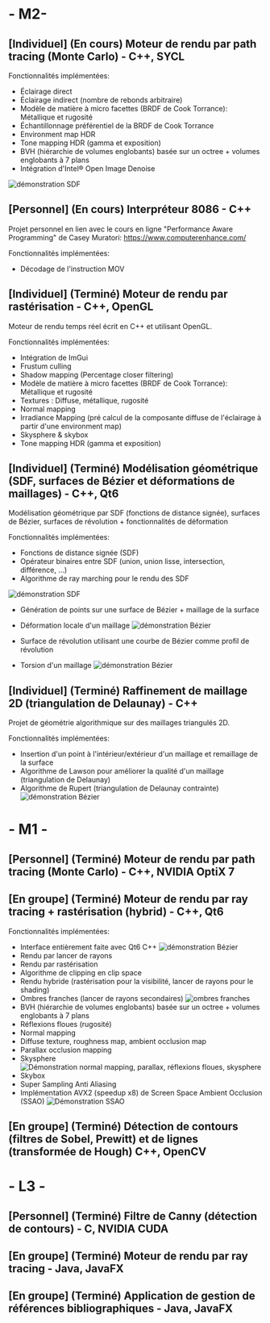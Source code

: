 # - M2-
## \[Individuel\] (En cours) Moteur de rendu par path tracing (Monte Carlo) - C++, SYCL
Fonctionnalités implémentées:
- Éclairage direct
- Éclairage indirect (nombre de rebonds arbitraire)
- Modèle de matière à micro facettes (BRDF de Cook Torrance): Métallique et rugosité
- Échantillonnage préférentiel de la BRDF de Cook Torrance
- Environment map HDR
- Tone mapping HDR (gamma et exposition)
- BVH (hiérarchie de volumes englobants) basée sur un octree + volumes englobants à 7 plans
- Intégration d'Intel® Open Image Denoise

![démonstration SDF](README_data/img/PBRT_Dragon.jpg)
## \[Personnel\] (En cours) Interpréteur 8086 - C++
Projet personnel en lien avec le cours en ligne "Performance Aware Programming" de Casey Muratori: https://www.computerenhance.com/

Fonctionnalités implémentées:
- Décodage de l'instruction MOV
## \[Individuel\] (Terminé) Moteur de rendu par rastérisation - C++, OpenGL
Moteur de rendu temps réel écrit en C++ et utilisant OpenGL.

Fonctionnalités implémentées:
- Intégration de ImGui
- Frustum culling
- Shadow mapping (Percentage closer filtering)
- Modèle de matière à micro facettes (BRDF de Cook Torrance): Métallique et rugosité
- Textures : Diffuse, métallique, rugosité
- Normal mapping
- Irradiance Mapping (pré calcul de la composante diffuse de l'éclairage à partir d'une environment map)
- Skysphere & skybox
- Tone mapping HDR (gamma et exposition)
## \[Individuel\] (Terminé) Modélisation géométrique (SDF, surfaces de Bézier et déformations de maillages) - C++, Qt6
Modélisation géométrique par SDF (fonctions de distance signée), surfaces de Bézier, surfaces de révolution + fonctionnalités de déformation

Fonctionnalités implémentées:

- Fonctions de distance signée (SDF)
- Opérateur binaires entre SDF (union, union lisse, intersection, différence, ...)
- Algorithme de ray marching pour le rendu des SDF

![démonstration SDF](README_data/img/SDF_to_the_right.jpg)


- Génération de points sur une surface de Bézier + maillage de la surface
- Déformation locale d'un maillage
![démonstration Bézier](README_data/img/Bezier.jpg)


- Surface de révolution utilisant une courbe de Bézier comme profil de révolution
- Torsion d'un maillage
![démonstration Bézier](README_data/img/torsion.jpg)
## \[Individuel\] (Terminé) Raffinement de maillage 2D (triangulation de Delaunay) - C++
Projet de géométrie algorithmique sur des maillages triangulés 2D.

Fonctionnalités implémentées:
- Insertion d'un point à l'intérieur/extérieur d'un maillage et remaillage de la surface
- Algorithme de Lawson pour améliorer la qualité d'un maillage (triangulation de Delaunay)
- Algorithme de Rupert (triangulation de Delaunay contrainte)
![démonstration Bézier](README_data/img/demo_lawson.jpg)
# - M1 -

## \[Personnel\] (Terminé) Moteur de rendu par path tracing (Monte Carlo) - C++,  NVIDIA OptiX 7

## \[En groupe\] (Terminé) Moteur de rendu par ray tracing + rastérisation (hybrid) - C++,  Qt6
Fonctionnalités implémentées:

- Interface entièrement faite avec Qt6 C++
![démonstration Bézier](README_data/img/RT_M1_Interface1.png)
- Rendu par lancer de rayons
- Rendu par rastérisation
- Algorithme de clipping en clip space
- Rendu hybride (rastérisation pour la visibilité, lancer de rayons pour le shading)
- Ombres franches (lancer de rayons secondaires)
![ombres franches](README_data/img/hard_shadows.jpg)
- BVH (hiérarchie de volumes englobants) basée sur un octree + volumes englobants à 7 plans
- Réflexions floues (rugosité)
- Normal mapping
- Diffuse texture, roughness map, ambient occlusion map
- Parallax occlusion mapping
- Skysphere
![Démonstration normal mapping, parallax, réflexions floues, skysphere](README_data/img/sphere_rose.jpeg)
- Skybox
- Super Sampling Anti Aliasing
- Implémentation AVX2 (speedup x8) de Screen Space Ambient Occlusion (SSAO)
![Démonstration SSAO](README_data/img/ssao.jpg)

## \[En groupe\] (Terminé) Détection de contours (filtres de Sobel, Prewitt) et de lignes (transformée de Hough) C++, OpenCV
# - L3 -
## \[Personnel\] (Terminé) Filtre de Canny (détection de contours) - C, NVIDIA CUDA

## \[En groupe\] (Terminé) Moteur de rendu par ray tracing - Java, JavaFX

## \[En groupe\] (Terminé) Application de gestion de références bibliographiques - Java, JavaFX